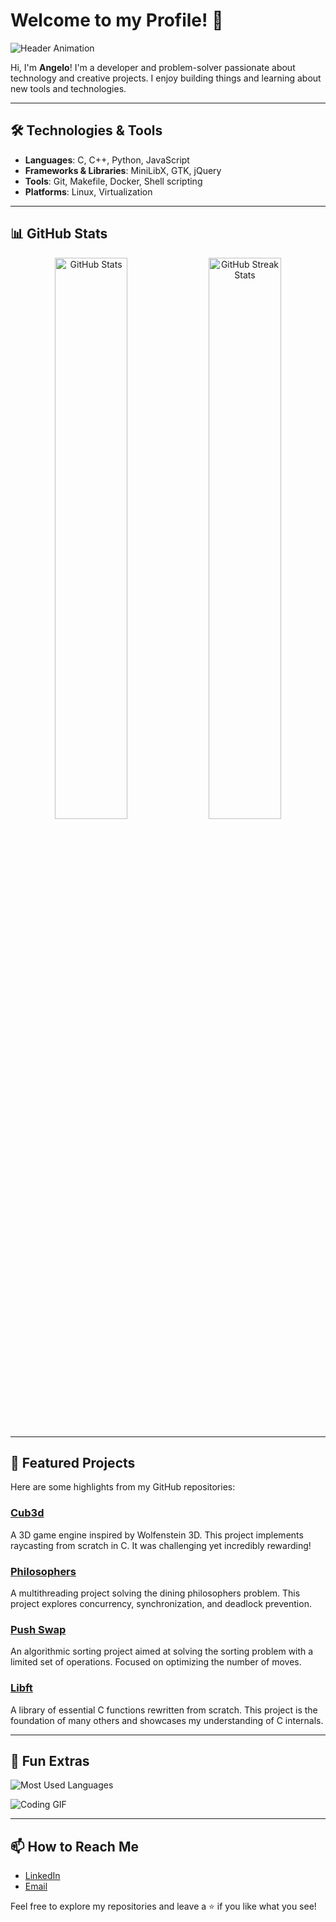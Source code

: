 # Welcome to my Profile! 👾

![Header Animation](https://github.com/Yekanat/Readme_assets/blob/main/welcome.gif)

Hi, I'm **Angelo**! I'm a developer and problem-solver passionate about technology and creative projects. I enjoy building things and learning about new tools and technologies.

---

## 🛠 Technologies & Tools
- **Languages**: C, C++, Python, JavaScript
- **Frameworks & Libraries**: MiniLibX, GTK, jQuery
- **Tools**: Git, Makefile, Docker, Shell scripting
- **Platforms**: Linux, Virtualization

---

## 📊 GitHub Stats

<div align="center">
  <img src="https://github-readme-stats.vercel.app/api?username=Yekanat&show_icons=true&theme=radical" alt="GitHub Stats" width="48%" />
  <img src="https://github-readme-streak-stats.herokuapp.com/?user=Yekanat&theme=radical" alt="GitHub Streak Stats" width="48%" />
</div>

---

## 🎯 Featured Projects
Here are some highlights from my GitHub repositories:

### [Cub3d](https://github.com/Yekanat/cub3d)
A 3D game engine inspired by Wolfenstein 3D. This project implements raycasting from scratch in C. It was challenging yet incredibly rewarding!

### [Philosophers](https://github.com/Yekanat/philosophers)
A multithreading project solving the dining philosophers problem. This project explores concurrency, synchronization, and deadlock prevention.

### [Push Swap](https://github.com/Yekanat/push_swap)
An algorithmic sorting project aimed at solving the sorting problem with a limited set of operations. Focused on optimizing the number of moves.

### [Libft](https://github.com/Yekanat/libft)
A library of essential C functions rewritten from scratch. This project is the foundation of many others and showcases my understanding of C internals.

---

## 🌟 Fun Extras

![Most Used Languages](https://github-readme-stats.vercel.app/api/top-langs/?username=Yekanat&layout=compact&theme=radical)

![Coding GIF](https://media.giphy.com/media/L1R1tvI9svkIWwpVYr/giphy.gif)

---

## 📫 How to Reach Me
- [LinkedIn](https://www.linkedin.com/in/angelo-thekkanath-b2195b273?lipi=urn%3Ali%3Apage%3Ad_flagship3_profile_view_base_contact_details%3BSSV8NOsFSRiuEJOHkNQuag%3D%3D)
- [Email](mailto:athekkan@student.42roma.it)

Feel free to explore my repositories and leave a ⭐ if you like what you see!
